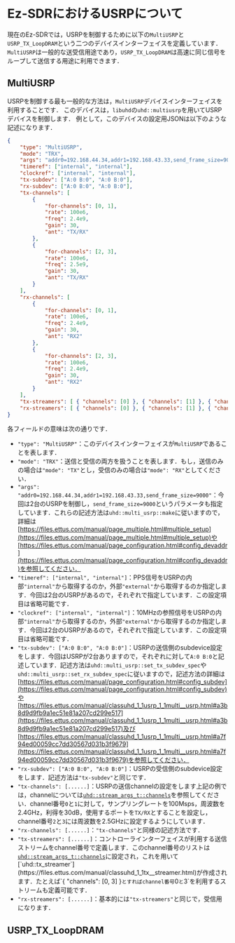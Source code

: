 # Ez-SDRにおけるUSRPについて

現在のEz-SDRでは，USRPを制御するために以下の`MultiUSRP`と`USRP_TX_LoopDRAM`という二つのデバイスインターフェイスを定義しています．
`MultiUSRP`は一般的な送受信用途であり，`USRP_TX_LoopDRAM`は高速に同じ信号をループして送信する用途に利用できます．

## MultiUSRP

USRPを制御する最も一般的な方法は，`MultiUSRP`デバイスインターフェイスを利用することです．
このデバイスは，`libuhd`の`uhd::multiusrp`を用いてUSRPデバイスを制御します．
例として，このデバイスの設定用JSONは以下のような記述になります．

```json
{
    "type": "MultiUSRP",
    "mode": "TRX",
    "args": "addr0=192.168.44.34,addr1=192.168.43.33,send_frame_size=9000",
    "timeref": ["internal", "internal"],
    "clockref": ["internal", "internal"],
    "tx-subdev": ["A:0 B:0", "A:0 B:0"],
    "rx-subdev": ["A:0 B:0", "A:0 B:0"],
    "tx-channels": [
        {
            "for-channels": [0, 1],
            "rate": 100e6,
            "freq": 2.4e9,
            "gain": 30,
            "ant": "TX/RX"
        },
        {
            "for-channels": [2, 3],
            "rate": 100e6,
            "freq": 2.5e9,
            "gain": 30,
            "ant": "TX/RX"
        }
    ],
    "rx-channels": [
        {
            "for-channels": [0, 1],
            "rate": 100e6,
            "freq": 2.4e9,
            "gain": 30,
            "ant": "RX2"
        },
        {
            "for-channels": [2, 3],
            "rate": 100e6,
            "freq": 2.4e9,
            "gain": 30,
            "ant": "RX2"
        }
    ],
    "tx-streamers": [ { "channels": [0] }, { "channels": [1] }, { "channels": [2] }, { "channels": [3] } ],
    "rx-streamers": [ { "channels": [0] }, { "channels": [1] }, { "channels": [2] }, { "channels": [3] } ]
}
```

各フィールドの意味は次の通りです．

* `"type": "MultiUSRP"`：このデバイスインターフェイスが`MultiUSRP`であることを表します．
* `"mode": "TRX"`：送信と受信の両方を扱うことを表します．もし，送信のみの場合は`"mode": "TX"`とし，受信のみの場合は`"mode": "RX"`としてください．
* `"args": "addr0=192.168.44.34,addr1=192.168.43.33,send_frame_size=9000"`：今回は2台のUSRPを制御し，`send_frame_size=9000`というパラメータも指定しています．これらの記述方法は`uhd::multi_usrp::make`に従いますので，詳細は[https://files.ettus.com/manual/page_multiple.html#multiple_setup](https://files.ettus.com/manual/page_multiple.html#multiple_setup)や[https://files.ettus.com/manual/page_configuration.html#config_devaddr](https://files.ettus.com/manual/page_configuration.html#config_devaddr)を参照してください．
* `"timeref": ["internal", "internal"]`：PPS信号をUSRPの内部`"internal"`から取得するのか，外部`"external"`から取得するのか指定します．今回は2台のUSRPがあるので，それぞれで指定しています．この設定項目は省略可能です．
* `"clockref": ["internal", "internal"]`：10MHzの参照信号をUSRPの内部`"internal"`から取得するのか，外部`"external"`から取得するのか指定します．今回は2台のUSRPがあるので，それぞれで指定しています．この設定項目は省略可能です．
* `"tx-subdev": ["A:0 B:0", "A:0 B:0"]`：USRPの送信側のsubdevice設定をします．今回はUSRPが2台ありますので，それぞれに対して`A:0 B:0`と記述しています．記述方法は`uhd::multi_usrp::set_tx_subdev_spec`や`uhd::multi_usrp::set_rx_subdev_spec`に従いますので，記述方法の詳細は[https://files.ettus.com/manual/page_configuration.html#config_subdev](https://files.ettus.com/manual/page_configuration.html#config_subdev)や[https://files.ettus.com/manual/classuhd_1_1usrp_1_1multi__usrp.html#a3b8d9d9fb9a1ec51e81a207cd299e517](https://files.ettus.com/manual/classuhd_1_1usrp_1_1multi__usrp.html#a3b8d9d9fb9a1ec51e81a207cd299e517)及び[https://files.ettus.com/manual/classuhd_1_1usrp_1_1multi__usrp.html#a7f94ed00059cc7dd30567d031b3f9679](https://files.ettus.com/manual/classuhd_1_1usrp_1_1multi__usrp.html#a7f94ed00059cc7dd30567d031b3f9679)を参照してください．
* `"rx-subdev": ["A:0 B:0", "A:0 B:0"]`：USRPの受信側のsubdevice設定をします．記述方法は`"tx-subdev"`と同じです．
* `"tx-channels": [......]`：USRPの送信channelの設定をします上記の例では，channelについては[`uhd::stream_args_t::channels`](https://files.ettus.com/manual/structuhd_1_1stream__args__t.html#aebfb903c0cb6c040d78ef90917e55a61)を参照してください．channel番号`0`と`1`に対して，サンプリングレートを100Msps，周波数を2.4GHz，利得を30dB，使用するポートを`TX/RX`とすることを設定し，channel番号`2`と`3`には周波数を2.5GHzに設定するようにしています．
* `"rx-channels": [......]`：`"tx-channels"`と同様の記述方法です．
* `"tx-streamers": [......]`：コントローラインターフェイスが利用する送信ストリームをchannel番号で定義します．このchannel番号のリストは[`uhd::stream_args_t::channels`]([https://files.ettus.com/manual/structuhd_1_1stream__args__t.html](https://files.ettus.com/manual/structuhd_1_1stream__args__t.html#aebfb903c0cb6c040d78ef90917e55a61))に設定され，これを用いて[`uhd::tx_streamer`](https://files.ettus.com/manual/classuhd_1_1tx__streamer.html)が作成されます．たとえば`{ "channels": [0, 3] }`とすればchannel番号`0`と`3`を利用するストリームも定義可能です．
* `"rx-streamers": [......]`：基本的には`"tx-streamers"`と同じで，受信用になります．

## USRP_TX_LoopDRAM
